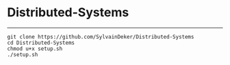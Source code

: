 # Distributed-Systems

-----
```
git clone https://github.com/SylvainDeker/Distributed-Systems
cd Distributed-Systems
chmod u+x setup.sh
./setup.sh
```
